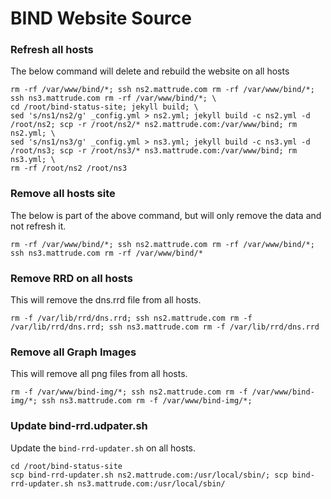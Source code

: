 # BIND Website Source


### Refresh all hosts

The below command will delete and rebuild the website on all hosts

    rm -rf /var/www/bind/*; ssh ns2.mattrude.com rm -rf /var/www/bind/*; ssh ns3.mattrude.com rm -rf /var/www/bind/*; \
    cd /root/bind-status-site; jekyll build; \
    sed 's/ns1/ns2/g' _config.yml > ns2.yml; jekyll build -c ns2.yml -d /root/ns2; scp -r /root/ns2/* ns2.mattrude.com:/var/www/bind; rm ns2.yml; \
    sed 's/ns1/ns3/g' _config.yml > ns3.yml; jekyll build -c ns3.yml -d /root/ns3; scp -r /root/ns3/* ns3.mattrude.com:/var/www/bind; rm ns3.yml; \
    rm -rf /root/ns2 /root/ns3

### Remove all hosts site

The below is part of the above command, but will only remove the data and not refresh it.

    rm -rf /var/www/bind/*; ssh ns2.mattrude.com rm -rf /var/www/bind/*; ssh ns3.mattrude.com rm -rf /var/www/bind/*

### Remove RRD on all hosts

This will remove the dns.rrd file from all hosts.

    rm -f /var/lib/rrd/dns.rrd; ssh ns2.mattrude.com rm -f /var/lib/rrd/dns.rrd; ssh ns3.mattrude.com rm -f /var/lib/rrd/dns.rrd

### Remove all Graph Images

This will remove all png files from all hosts.

    rm -f /var/www/bind-img/*; ssh ns2.mattrude.com rm -f /var/www/bind-img/*; ssh ns3.mattrude.com rm -f /var/www/bind-img/*;

### Update bind-rrd.udpater.sh

Update the `bind-rrd-updater.sh` on all hosts.

    cd /root/bind-status-site
    scp bind-rrd-updater.sh ns2.mattrude.com:/usr/local/sbin/; scp bind-rrd-updater.sh ns3.mattrude.com:/usr/local/sbin/

